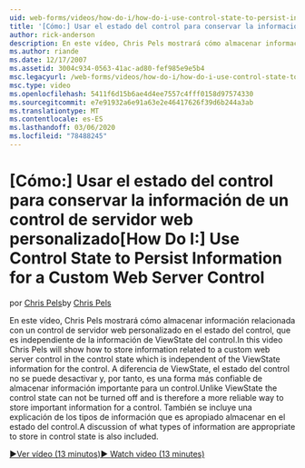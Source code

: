 ```yaml
---
uid: web-forms/videos/how-do-i/how-do-i-use-control-state-to-persist-information-for-a-custom-web-server-control
title: '[Cómo:] Usar el estado del control para conservar la información de un control de servidor web personalizado | Microsoft Docs'
author: rick-anderson
description: En este vídeo, Chris Pels mostrará cómo almacenar información relacionada con un control de servidor web personalizado en el estado del control, que es independiente de ViewState...
ms.author: riande
ms.date: 12/17/2007
ms.assetid: 3004c934-0563-41ac-ad80-fef985e9e5b4
msc.legacyurl: /web-forms/videos/how-do-i/how-do-i-use-control-state-to-persist-information-for-a-custom-web-server-control
msc.type: video
ms.openlocfilehash: 5411f6d15b6ae4d4ee7557c4fff0158d97574330
ms.sourcegitcommit: e7e91932a6e91a63e2e46417626f39d6b244a3ab
ms.translationtype: MT
ms.contentlocale: es-ES
ms.lasthandoff: 03/06/2020
ms.locfileid: "78488245"
---
```

# <a name="how-do-i-use-control-state-to-persist-information-for-a-custom-web-server-control"></a><span data-ttu-id="98dda-103">[Cómo:] Usar el estado del control para conservar la información de un control de servidor web personalizado</span><span class="sxs-lookup"><span data-stu-id="98dda-103">[How Do I:] Use Control State to Persist Information for a Custom Web Server Control</span></span>

<span data-ttu-id="98dda-104">por [Chris Pels](https://twitter.com/chrispels)</span><span class="sxs-lookup"><span data-stu-id="98dda-104">by [Chris Pels](https://twitter.com/chrispels)</span></span>

<span data-ttu-id="98dda-105">En este vídeo, Chris Pels mostrará cómo almacenar información relacionada con un control de servidor web personalizado en el estado del control, que es independiente de la información de ViewState del control.</span><span class="sxs-lookup"><span data-stu-id="98dda-105">In this video Chris Pels will show how to store information related to a custom web server control in the control state which is independent of the ViewState information for the control.</span></span> <span data-ttu-id="98dda-106">A diferencia de ViewState, el estado del control no se puede desactivar y, por tanto, es una forma más confiable de almacenar información importante para un control.</span><span class="sxs-lookup"><span data-stu-id="98dda-106">Unlike ViewState the control state can not be turned off and is therefore a more reliable way to store important information for a control.</span></span> <span data-ttu-id="98dda-107">También se incluye una explicación de los tipos de información que es apropiado almacenar en el estado del control.</span><span class="sxs-lookup"><span data-stu-id="98dda-107">A discussion of what types of information are appropriate to store in control state is also included.</span></span>

[<span data-ttu-id="98dda-108">&#9654;Ver vídeo (13 minutos)</span><span class="sxs-lookup"><span data-stu-id="98dda-108">&#9654; Watch video (13 minutes)</span></span>](https://channel9.msdn.com/Blogs/ASP-NET-Site-Videos/how-do-i-use-control-state-to-persist-information-for-a-custom-web-server-control)
